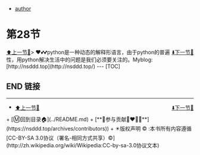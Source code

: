 + [author](https://github.com/3293172751/awesome-cs-course)
# 第28节
<div><a href = '27' style='float:left'>⬆️上一节🔗</a><a href = '29' style='float: right'>⬇️下一节🔗</a></div>
> ❤️💕💕python是一种动态的解释形语言，由于python的普遍性，用python解决生活中的问题是我们必须要关注的。Myblog:[http://nsddd.top](http://nsddd.top/)
---
[TOC]





## END 链接
---
<ul><li><div><a href = '27' style='float:left'>⬆️上一节🔗</a><a href = '29' style='float: right'>⬇️下一节🔗</a></div></li></ul>
+ [Ⓜ️回到目录🏠](../README.md)
+ [**🫵参与贡献💞❤️‍🔥💖**](https://nsddd.top/archives/contributors))
+ ✴️版权声明 &copy; :本书所有内容遵循[CC-BY-SA 3.0协议（署名-相同方式共享）&copy;](http://zh.wikipedia.org/wiki/Wikipedia:CC-by-sa-3.0协议文本) 
